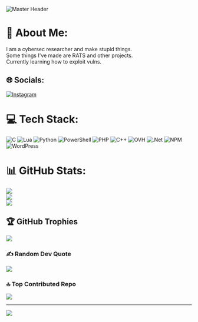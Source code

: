 ![Master Header](https://lh4.googleusercontent.com/proxy/M3Wu9dQsgvdBXytqnJujm7VaFnzzzsXscEoaeRZ9VtNAXImcyDu1kIVOOfQBWpwp4iNrbPQOR5Am4V378H_Vr89s7K1g8z4aIy59nWa81qB5N7g)

# 🎀 About Me:
I am a cybersec researcher and make stupid things.<br>Some things I've made are RATS and other projects.<br>Currently learning how to exploit vulns.

## 🌐 Socials:
[![Instagram](https://img.shields.io/badge/Instagram-%23E4405F.svg?logo=Instagram&logoColor=white)](https://instagram.com/dokkaebl) 

# 💻 Tech Stack:
![C](https://img.shields.io/badge/c-%2300599C.svg?style=for-the-badge&logo=c&logoColor=white) ![Lua](https://img.shields.io/badge/lua-%232C2D72.svg?style=for-the-badge&logo=lua&logoColor=white) ![Python](https://img.shields.io/badge/python-3670A0?style=for-the-badge&logo=python&logoColor=ffdd54) ![PowerShell](https://img.shields.io/badge/PowerShell-%235391FE.svg?style=for-the-badge&logo=powershell&logoColor=white) ![PHP](https://img.shields.io/badge/php-%23777BB4.svg?style=for-the-badge&logo=php&logoColor=white) ![C++](https://img.shields.io/badge/c++-%2300599C.svg?style=for-the-badge&logo=c%2B%2B&logoColor=white) ![OVH](https://img.shields.io/badge/ovh-%23123F6D.svg?style=for-the-badge&logo=ovh&logoColor=#123F6D) ![.Net](https://img.shields.io/badge/.NET-5C2D91?style=for-the-badge&logo=.net&logoColor=white) ![NPM](https://img.shields.io/badge/NPM-%23CB3837.svg?style=for-the-badge&logo=npm&logoColor=white) ![WordPress](https://img.shields.io/badge/WordPress-%23117AC9.svg?style=for-the-badge&logo=WordPress&logoColor=white)

# 📊 GitHub Stats:
![](https://github-readme-stats.vercel.app/api?username=DOKKAEBIx&theme=radical&hide_border=false&include_all_commits=true&count_private=false)<br/>
![](https://github-readme-streak-stats.herokuapp.com/?user=DOKKAEBIx&theme=radical&hide_border=false)<br/>
![](https://github-readme-stats.vercel.app/api/top-langs/?username=DOKKAEBIx&theme=radical&hide_border=false&include_all_commits=true&count_private=false&layout=compact)

## 🏆 GitHub Trophies
![](https://github-profile-trophy.vercel.app/?username=DOKKAEBIx&theme=tokyonight&no-frame=false&no-bg=true&margin-w=4)

### ✍️ Random Dev Quote
![](https://quotes-github-readme.vercel.app/api?type=horizontal&theme=tokyonight)

### 🔝 Top Contributed Repo
![](https://github-contributor-stats.vercel.app/api?username=DOKKAEBIx&limit=5&theme=dark&combine_all_yearly_contributions=true)

---
[![](https://visitcount.itsvg.in/api?id=DOKKAEBIx&icon=0&color=0)](https://visitcount.itsvg.in)
